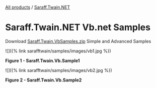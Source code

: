 [All products](../../) / [Saraff.Twain.NET](../)
# Saraff.Twain.NET Vb.net Samples
Download [Saraff.Twain.VbSamples.zip](https://goo.gl/DkedJN) Simple and Advanced Samples

![]({% link sarafftwain/samples/images/vb1.jpg %})

**Figure 1 - Saraff.Twain.Vb.Sample1**

![]({% link sarafftwain/samples/images/vb2.jpg %})

**Figure 2 - Saraff.Twain.Vb.Sample2**
